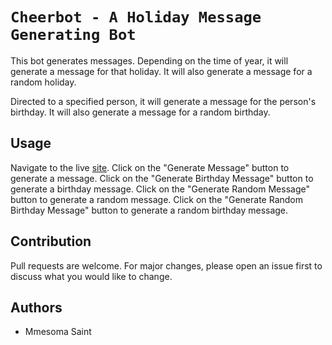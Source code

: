 # `Cheerbot - A Holiday Message Generating Bot`

This bot generates messages. Depending on the time of year, it will generate a message for that holiday. It will also generate a message for a random holiday. 

Directed to a specified person, it will generate a message for the person's birthday. It will also generate a message for a random birthday.

## Usage
Navigate to the live [site](https://cheerbot.vercel.app/). Click on the "Generate Message" button to generate a message. Click on the "Generate Birthday Message" button to generate a birthday message. Click on the "Generate Random Message" button to generate a random message. Click on the "Generate Random Birthday Message" button to generate a random birthday message.

## Contribution
Pull requests are welcome. For major changes, please open an issue first to discuss what you would like to change.

## Authors
- Mmesoma Saint
